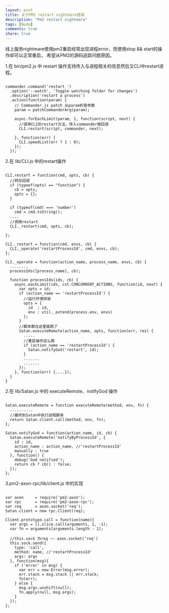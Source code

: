 ```yaml
---
layout: post
title: 关于PM2 restart nightmare错误
description: "Pm2 restart nightmare"
tags: [Node]
comments: true
share: true
---
```


线上服务nightmare使用pm2重启经常出现进程error，而使用stop && start的操作却可以正常重启，
希望从PM2的源码追踪问题原因。

<!--more-->

1.在 bin/pm2.js 中 restart 操作支持传入与进程相关的信息然后又CLI中restart进程。

<pre><code>
commander.command('restart <id|name|all|json|stdin...>')
  .option('--watch', 'Toggle watching folder for changes')
  .description('restart a process')
  .action(function(param) {
    // Commander.js patch 从param析取参数
    param = patchCommanderArg(param);

    async.forEachLimit(param, 1, function(script, next) {
      //调用CLI的restart方法，传入commander做回调
      CLI.restart(script, commander, next);

    }, function(err) {
      CLI.speedList(err ? 1 : 0);
    });
  });
</code></pre>

2.在 lib/CLI.js 中的restart操作

<pre><code>
CLI.restart = function(cmd, opts, cb) {
  //转存回调
  if (typeof(opts) == "function") {
    cb = opts;
    opts = {};
  }

  if (typeof(cmd) === 'number')
    cmd = cmd.toString();
  ....
  //调用restart
  CLI._restart(cmd, opts, cb);

};

CLI._restart = function(cmd, envs, cb) {
  CLI._operate('restartProcessId', cmd, envs, cb);
};

CLI._operate = function(action_name, process_name, envs, cb) {
  ........
  processIds([process_name], cb);

  function processIds(ids, cb) {
    async.eachLimit(ids, cst.CONCURRENT_ACTIONS, function(id, next) {
      var opts = id;
      if (action_name == 'restartProcessId') {
      	//运行环境拼装
        opts = {
          id  : id,
          env : util._extend(process.env, envs)
        };
      }
      //脚本都在这里面跑了
      Satan.executeRemote(action_name, opts, function(err, res) {
		.....
		//重启操作这么跑
        if (action_name == 'restartProcessId') {
          Satan.notifyGod('restart', id);
        } 
        .......
        .......
      });
    }, function(err) {....});
  }
}
</code></pre>

2.在 lib/Satan.js 中的 executeRemote、notifyGod 操作

<pre><code>
Satan.executeRemote = function executeRemote(method, env, fn) {
  ..........
  //最终到Satan中执行进程脚本
  return Satan.client.call(method, env, fn);
};

Satan.notifyGod = function(action_name, id, cb) {
  Satan.executeRemote('notifyByProcessId', {
    id : id,
    action_name : action_name, //'restartProcessId'
    manually : true
  }, function() {
    debug('God notified');
    return cb ? cb() : false;
  });
};
</code></pre>

3.pm2-axon-rpc/lib/client.js 中的实现

<pre><code>
var axon     = require('pm2-axon');
var rpc      = require('pm2-axon-rpc');
var req      = axon.socket('req');
Satan.client = new rpc.Client(req);

Client.prototype.call = function(name){
  var args = [].slice.call(arguments, 1, -1);
  var fn = arguments[arguments.length - 1];

  //this.sock 为req —— axon.socket('req')
  this.sock.send({
    type: 'call',
    method: name, //'restartProcessId'
    args: args
  }, function(msg){
    if ('error' in msg) {
      var err = new Error(msg.error);
      err.stack = msg.stack || err.stack;
      fn(err);
    } else {
      msg.args.unshift(null);
      fn.apply(null, msg.args);
    }
  });
};
</code></pre>


